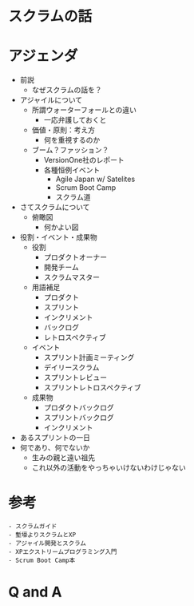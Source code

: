 # スクラムの話

# アジェンダ

- 前説
    - なぜスクラムの話を？
- アジャイルについて
    - 所謂ウォーターフォールとの違い
        - 一応弁護しておくと
    - 価値・原則：考え方
        - 何を重視するのか
    - ブーム？ファッション？
        - VersionOne社のレポート
        - 各種恒例イベント
            - Agile Japan w/ Satelites
            - Scrum Boot Camp
            - スクラム道
- さてスクラムについて
    - 俯瞰図
        - 何かよい図
- 役割・イベント・成果物
    - 役割
        - プロダクトオーナー
        - 開発チーム
        - スクラムマスター
    - 用語補足
        - プロダクト
        - スプリント
        - インクリメント
        - バックログ
        - レトロスペクティブ
    - イベント
        - スプリント計画ミーティング
        - デイリースクラム
        - スプリントレビュー
        - スプリントレトロスペクティブ
    - 成果物
        - プロダクトバックログ
        - スプリントバックログ
        - インクリメント
- あるスプリントの一日
- 何であり、何でないか
    - 生みの親と遠い祖先
    - これ以外の活動をやっちゃいけないわけじゃない

# 参考
    - スクラムガイド
    - 塹壕よりスクラムとXP
    - アジャイル開発とスクラム
    - XPエクストリームプログラミング入門
    - Scrum Boot Camp本

# Q and A
